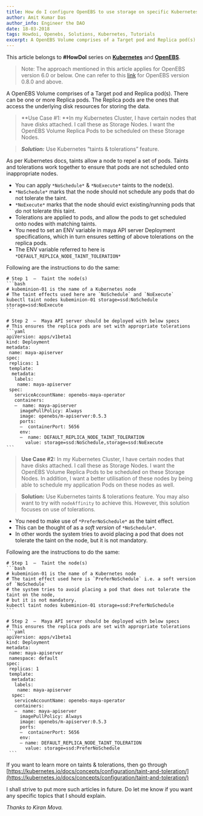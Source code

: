 ```yaml
---
title: How do I configure OpenEBS to use storage on specific Kubernetes nodes?
author: Amit Kumar Das
author_info: Engineer the DAO
date: 18-03-2018
tags: Howdoi, Openebs, Solutions, Kubernetes, Tutorials
excerpt: A OpenEBS Volume comprises of a Target pod and Replica pod(s). There can be one or more Replica pods. The Replica pods are the ones that access the underlying disk resources for storing the data.
---
```


This article belongs to **#HowDoI** series on [**Kubernetes**](https://kubernetes.io/) and [**OpenEBS**](https://openebs.io/).

> Note: The approach mentioned in this article applies for OpenEBS version 6.0 or below. One can refer to this [link](https://github.com/openebs/community/pull/20) for OpenEBS version 0.8.0 and above.

A OpenEBS Volume comprises of a Target pod and Replica pod(s). There can be one or more Replica pods. The Replica pods are the ones that access the underlying disk resources for storing the data.

> **Use Case #1: **In my Kubernetes Cluster, I have certain nodes that have disks attached. I call these as Storage Nodes. I want the OpenEBS Volume Replica Pods to be scheduled on these Storage Nodes.

> **_Solution:_** Use Kubernetes “taints & tolerations” feature.

As per Kubernetes docs, taints allow a node to repel a set of pods. Taints and tolerations work together to ensure that pods are not scheduled onto inappropriate nodes.

- You can apply `*NoSchedule*` & `*NoExecute*` taints to the node(s).
- `*NoSchedule*` marks that the node should not schedule any pods that do not tolerate the taint.
- `*NoExecute*` marks that the node should evict existing/running pods that do not tolerate this taint.
- Tolerations are applied to pods, and allow the pods to get scheduled onto nodes with matching taints.
- You need to set an ENV variable in maya API server Deployment specifications, which in turn ensures setting of above tolerations on the replica pods.
- The ENV variable referred to here is `*DEFAULT_REPLICA_NODE_TAINT_TOLERATION*`

Following are the instructions to do the same:

    # Step 1  —  Taint the node(s)
    ```bash
    # kubeminion-01 is the name of a Kubernetes node
    # The taint effects used here are `NoSchedule` and `NoExecute`
    kubectl taint nodes kubeminion-01 storage=ssd:NoSchedule storage=ssd:NoExecute
    ```

    # Step 2  —  Maya API server should be deployed with below specs
    # This ensures the replica pods are set with appropriate tolerations
    ```yaml
    apiVersion: apps/v1beta1
    kind: Deployment
    metadata:
     name: maya-apiserver
    spec:
     replicas: 1
     template:
      metadata:
       labels:
        name: maya-apiserver
     spec:
       serviceAccountName: openebs-maya-operator
       containers:
       —  name: maya-apiserver
         imagePullPolicy: Always
         image: openebs/m-apiserver:0.5.3
         ports:
         —  containerPort: 5656
         env:
         —  name: DEFAULT_REPLICA_NODE_TAINT_TOLERATION
           value: storage=ssd:NoSchedule,storage=ssd:NoExecute
    ```

> **Use Case #2:** In my Kubernetes Cluster, I have certain nodes that have disks attached. I call these as Storage Nodes. I want the OpenEBS Volume Replica Pods to be scheduled on these Storage Nodes. In addition, I want a better utilisation of these nodes by being able to schedule my application Pods on these nodes as well.

> **Solution:** Use Kubernetes taints & tolerations feature. You may also want to try with `nodeAffinity` to achieve this. However, this solution focuses on use of tolerations.

- You need to make use of `*PreferNoSchedule*` as the taint effect.
- This can be thought of as a _soft version_ of `*NoSchedule*`.
- In other words the system tries to avoid placing a pod that does not tolerate the taint on the node, but it is not mandatory.

Following are the instructions to do the same:

    # Step 1  —  Taint the node(s)
    ```bash
    # kubeminion-01 is the name of a Kubernetes node
    # The taint effect used here is `PreferNoSchedule` i.e. a soft version of `NoSchedule` 
    # the system tries to avoid placing a pod that does not tolerate the taint on the node,
    # but it is not mandatory.
    kubectl taint nodes kubeminion-01 storage=ssd:PreferNoSchedule
    ```

    # Step 2  —  Maya API server should be deployed with below specs
    # This ensures the replica pods are set with appropriate tolerations
    ```yaml
    apiVersion: apps/v1beta1
    kind: Deployment
    metadata:
     name: maya-apiserver
     namespace: default
    spec:
     replicas: 1
     template:
      metadata:
       labels:
        name: maya-apiserver
      spec:
       serviceAccountName: openebs-maya-operator
       containers:
       —  name: maya-apiserver
         imagePullPolicy: Always
         image: openebs/m-apiserver:0.5.3
         ports:
         —  containerPort: 5656
         env:
         — name: DEFAULT_REPLICA_NODE_TAINT_TOLERATION
           value: storage=ssd:PreferNoSchedule
     ```

If you want to learn more on taints & tolerations, then go through [https://kubernetes.io/docs/concepts/configuration/taint-and-toleration/](https://kubernetes.io/docs/concepts/configuration/taint-and-toleration/)

I shall strive to put more such articles in future. Do let me know if you want any specific topics that I should explain.

_Thanks to Kiran Mova._
